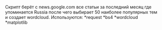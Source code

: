 Скрипт берёт с news.google.com все статьи за последний месяц где упоминается Russia
после чего выбирает 50 наиболее популярных тем и создает wordcloud.
Используются:
*request
*bs4
*wordcloud
*matplotlib
